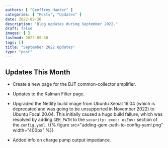 ```yaml
---
authors: [ "Geoffrey Hunter" ]
categories: [ "Posts", "Updates" ]
date: 2022-09-30
description: "Blog updates during September 2022."
draft: false
images: [ ]
lastmod: 2022-09-30
tags: []
title: "September 2022 Updates"
type: "post"
---
```


## Updates This Month

* Create a new page for the BJT common-collector amplifier.

* Updates to the Kalman Filter page.

* Upgraded the Netlify build image from Ubuntu Xenial 16.04 (which is deprecated and was going to be unsupported in November 2022) to Ubuntu Focal 20.04. This initially caused a hugo build failure, which was resolved by adding `GEM_PATH` to the `security: exec: osEnv:` section of the `config.yaml`.
    {{% figure src="adding-gem-path-to-config-yaml.png" width="400px" %}}

* Added info on charge pump output impedance.